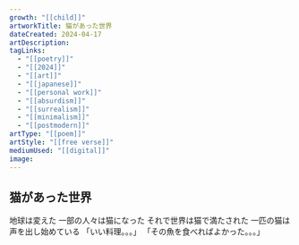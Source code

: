 ```yaml
---
growth: "[[child]]"
artworkTitle: 猫があった世界
dateCreated: 2024-04-17
artDescription:
tagLinks:
  - "[[poetry]]"
  - "[[2024]]"
  - "[[art]]"
  - "[[japanese]]"
  - "[[personal work]]"
  - "[[absurdism]]"
  - "[[surrealism]]"
  - "[[minimalism]]"
  - "[[postmodern]]"
artType: "[[poem]]"
artStyle: "[[free verse]]"
mediumUsed: "[[digital]]"
image:
---
```

## 猫があった世界

地球は変えた
一部の人々は猫になった
それで世界は猫で満たされた
一匹の猫は声を出し始めている
「いい料理。。。」
「その魚を食べればよかった。。。」